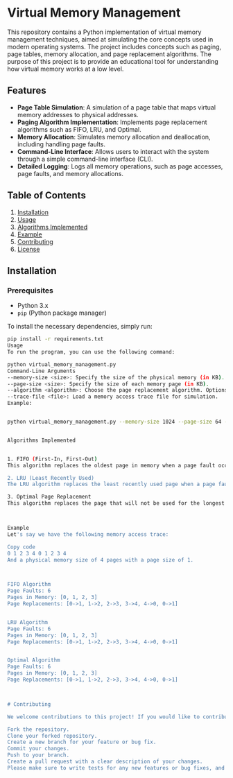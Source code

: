 # Virtual Memory Management

This repository contains a Python implementation of virtual memory management techniques, aimed at simulating the core concepts used in modern operating systems. The project includes concepts such as paging, page tables, memory allocation, and page replacement algorithms. The purpose of this project is to provide an educational tool for understanding how virtual memory works at a low level.

## Features

- **Page Table Simulation**: A simulation of a page table that maps virtual memory addresses to physical addresses.
- **Paging Algorithm Implementation**: Implements page replacement algorithms such as FIFO, LRU, and Optimal.
- **Memory Allocation**: Simulates memory allocation and deallocation, including handling page faults.
- **Command-Line Interface**: Allows users to interact with the system through a simple command-line interface (CLI).
- **Detailed Logging**: Logs all memory operations, such as page accesses, page faults, and memory allocations.


## Table of Contents

1. [Installation](#installation)
2. [Usage](#usage)
3. [Algorithms Implemented](#algorithms-implemented)
4. [Example](#example)
5. [Contributing](#contributing)
6. [License](#license)



## Installation

### Prerequisites

- Python 3.x
- `pip` (Python package manager)

To install the necessary dependencies, simply run:

```bash
pip install -r requirements.txt
Usage
To run the program, you can use the following command:

python virtual_memory_management.py
Command-Line Arguments
--memory-size <size>: Specify the size of the physical memory (in KB).
--page-size <size>: Specify the size of each memory page (in KB).
--algorithm <algorithm>: Choose the page replacement algorithm. Options include FIFO, LRU, and Optimal.
--trace-file <file>: Load a memory access trace file for simulation.
Example:


python virtual_memory_management.py --memory-size 1024 --page-size 64 --algorithm FIFO --trace-file trace.txt


Algorithms Implemented


1. FIFO (First-In, First-Out)
This algorithm replaces the oldest page in memory when a page fault occurs. It's a simple and easy-to-implement algorithm but is not optimal in terms of performance.

2. LRU (Least Recently Used)
The LRU algorithm replaces the least recently used page when a page fault occurs. This simulates the idea that if a page has not been used for a long time, it's less likely to be used in the future.

3. Optimal Page Replacement
This algorithm replaces the page that will not be used for the longest period of time in the future. This is the optimal algorithm in terms of minimizing page faults, but it requires knowledge of future memory accesses.



Example
Let's say we have the following memory access trace:

Copy code
0 1 2 3 4 0 1 2 3 4
And a physical memory size of 4 pages with a page size of 1.



FIFO Algorithm
Page Faults: 6
Pages in Memory: [0, 1, 2, 3]
Page Replacements: [0->1, 1->2, 2->3, 3->4, 4->0, 0->1]


LRU Algorithm
Page Faults: 6
Pages in Memory: [0, 1, 2, 3]
Page Replacements: [0->1, 1->2, 2->3, 3->4, 4->0, 0->1]


Optimal Algorithm
Page Faults: 6
Pages in Memory: [0, 1, 2, 3]
Page Replacements: [0->1, 1->2, 2->3, 3->4, 4->0, 0->1]



# Contributing

We welcome contributions to this project! If you would like to contribute, please follow these steps:

Fork the repository.
Clone your forked repository.
Create a new branch for your feature or bug fix.
Commit your changes.
Push to your branch.
Create a pull request with a clear description of your changes.
Please make sure to write tests for any new features or bug fixes, and ensure that the existing tests pass.
